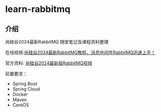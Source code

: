 # learn-rabbitmq

## 介绍
尚硅谷2024最新RabbitMQ 随堂笔记及课程资料整理

在线视频:[尚硅谷2024最新RabbitMQ教程，消息中间件RabbitMQ迅速上手！](https://www.bilibili.com/video/BV1sw4m1U7Qe)

官方资料:  [尚硅谷2024最新版RabbitMQ视频](https://pan.baidu.com/s/14quDrJSfphJfC6seNo6-CA?pwd=yyds  )

前置要求：

- Spring Boot
- Spring Cloud
- Docker
- Maven
- CentOS

